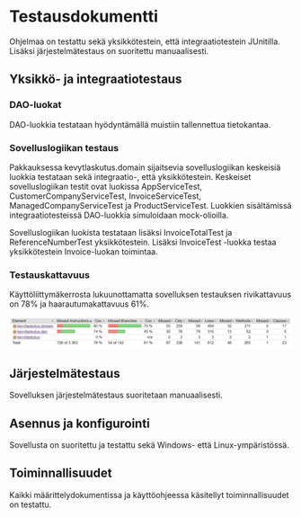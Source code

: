 # Testausdokumentti

Ohjelmaa on testattu sekä yksikkötestein, että integraatiotestein JUnitilla. Lisäksi järjestelmätestaus on suoritettu manuaalisesti. 

## Yksikkö- ja integraatiotestaus

### DAO-luokat

DAO-luokkia testataan hyödyntämällä muistiin tallennettua tietokantaa. 

### Sovelluslogiikan testaus

Pakkauksessa kevytlaskutus.domain sijaitsevia sovelluslogiikan keskeisiä luokkia testataan sekä integraatio-, että yksikkötestein. Keskeiset sovelluslogiikan testit ovat luokissa AppServiceTest, CustomerCompanyServiceTest, InvoiceServiceTest, ManagedCompanyServiceTest ja ProductServiceTest. Luokkien sisältämissä integraatiotesteissä DAO-luokkia simuloidaan mock-olioilla. 

Sovelluslogiikan luokista testataan lisäksi InvoiceTotalTest ja ReferenceNumberTest yksikkötestein. Lisäksi InvoiceTest -luokka testaa yksikkötestein Invoice-luokan toimintaa.

### Testauskattavuus

Käyttöliittymäkerrosta lukuunottamatta sovelluksen testauksen rivikattavuus on 78% ja haarautumakattavuus 61%. 

![kattavuusraportt](testikattavuus.jpg)

## Järjestelmätestaus

Sovelluksen järjestelmätestaus suoritetaan manuaalisesti. 

## Asennus ja konfigurointi

Sovellusta on suoritettu ja testattu sekä Windows- että Linux-ympäristössä. 

## Toiminnallisuudet

Kaikki määrittelydokumentissa ja käyttöohjeessa käsitellyt toiminnallisuudet on testattu. 